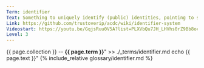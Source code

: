 ```yaml
---
Term: identifier
Text: Something to uniquely identify (public) identities, pointing to something or someone else.
Link: https://github.com/trustoverip/acdc/wiki/identifier-system
Videostart: https://youtu.be/GqjsRuu0V5A?list=PLXVbQu7JH_LHVhs0rZ9Bb8ocyKlPljkaG&t=02m29s
Level: 3
---
```


{{ page.collection }} -- **{{ page.term }}**" >> ./_terms/identifier.md
    echo  {{ page.text }}"
{% include_relative glossary/identifier.md %}

